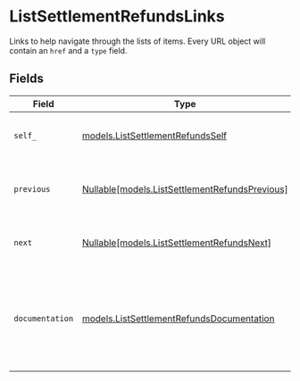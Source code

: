 # ListSettlementRefundsLinks

Links to help navigate through the lists of items. Every URL object will contain an `href` and a `type` field.


## Fields

| Field                                                                                        | Type                                                                                         | Required                                                                                     | Description                                                                                  |
| -------------------------------------------------------------------------------------------- | -------------------------------------------------------------------------------------------- | -------------------------------------------------------------------------------------------- | -------------------------------------------------------------------------------------------- |
| `self_`                                                                                      | [models.ListSettlementRefundsSelf](../models/listsettlementrefundsself.md)                   | :heavy_check_mark:                                                                           | The URL to the current set of items.                                                         |
| `previous`                                                                                   | [Nullable[models.ListSettlementRefundsPrevious]](../models/listsettlementrefundsprevious.md) | :heavy_check_mark:                                                                           | The previous set of items, if available.                                                     |
| `next`                                                                                       | [Nullable[models.ListSettlementRefundsNext]](../models/listsettlementrefundsnext.md)         | :heavy_check_mark:                                                                           | The next set of items, if available.                                                         |
| `documentation`                                                                              | [models.ListSettlementRefundsDocumentation](../models/listsettlementrefundsdocumentation.md) | :heavy_check_mark:                                                                           | In v2 endpoints, URLs are commonly represented as objects with an `href` and `type` field.   |